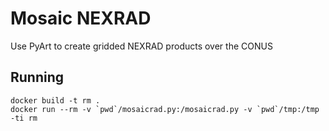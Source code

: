 # Mosaic NEXRAD

Use PyArt to create gridded NEXRAD products over the CONUS

## Running

```
docker build -t rm .
docker run --rm -v `pwd`/mosaicrad.py:/mosaicrad.py -v `pwd`/tmp:/tmp -ti rm
```
